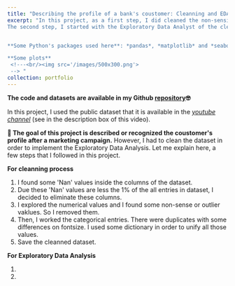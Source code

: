 ```yaml
---
title: "Describing the profile of a bank's coustomer: Cleanning and EDA"
excerpt: "In this project, as a first step, I did cleaned the non-sensical values. The dataset contains some non-sense numerical values and outliers. Also, it contained some typos in categorical variables. 
The second step, I started with the Exploratory Data Analyst of the cleanned dataset. There are some interesting features behind in the dataset. These were found with the statistical analysis (univariate).


**Some Python's packages used here**: *pandas*, *matplotlib* and *seaborn*.

**Some plots**
 <!---<br/><img src='/images/500x300.png'>
 --> "
collection: portfolio
---
```

**The code and datasets are available in my Github [repository](https://github.com/MarioSolisB/Profile_of_a_bank_coustomer)🤓**

In this project, I used the public dataset that it is available in the [*youtube channel*](https://www.youtube.com/watch?v=bGnD1Ki7j-g) (see in the description box of this video). 


**🔎 The goal of this project is described or recognized the coustomer's profile after a marketing campaign.** However, I had to clean the dataset in order to implement the Exploratory Data Analysis. Let me explain here, a few steps that I followed in this project.

**For cleanning process** 

1. I found some 'Nan' values inside the columns of the dataset.
2. Due these 'Nan' values are less the 1% of the all entries in dataset, I decided to eliminate these columns.
3. I explored the numerical values and I found some non-sense or outlier vaklues. So I removed them.
4. Then, I worked the categorical entries. There were duplicates with some differences on fontsize. I used some dictionary in order to unify all those values.
5. Save the cleanned dataset.

**For Exploratory Data Analysis**

1. 
2. 


